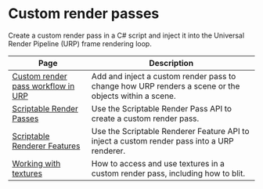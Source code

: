 # Custom render passes

Create a custom render pass in a C# script and inject it into the Universal Render Pipeline (URP) frame rendering loop.

|Page|Description|
|-|-|
|[Custom render pass workflow in URP](custom-rendering-pass-workflow-in-urp.md)|Add and inject a custom render pass to change how URP renders a scene or the objects within a scene.|
|[Scriptable Render Passes](scriptable-render-passes.md)|Use the Scriptable Render Pass API to create a custom render pass.|
|[Scriptable Renderer Features](scriptable-renderer-features/scriptable-renderer-features-landing.md)|Use the Scriptable Renderer Feature API to inject a custom render pass into a URP renderer.|
|[Working with textures](../working-with-textures.md)|How to access and use textures in a custom render pass, including how to blit.|

